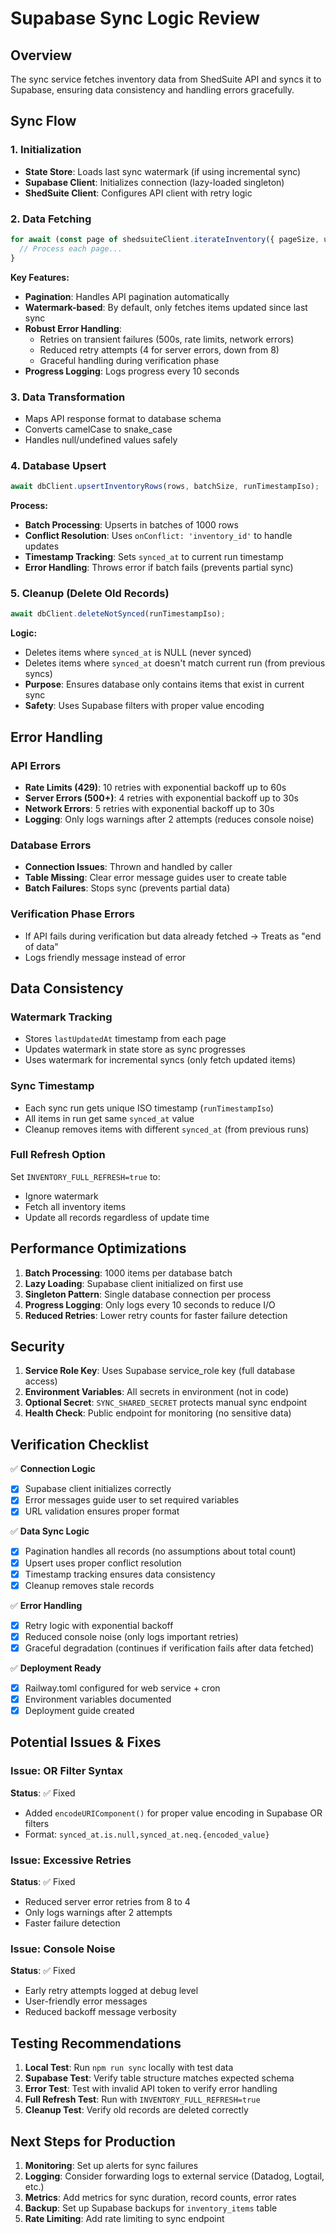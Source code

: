# Supabase Sync Logic Review

## Overview
The sync service fetches inventory data from ShedSuite API and syncs it to Supabase, ensuring data consistency and handling errors gracefully.

## Sync Flow

### 1. Initialization
- **State Store**: Loads last sync watermark (if using incremental sync)
- **Supabase Client**: Initializes connection (lazy-loaded singleton)
- **ShedSuite Client**: Configures API client with retry logic

### 2. Data Fetching
```javascript
for await (const page of shedsuiteClient.iterateInventory({ pageSize, updatedSince })) {
  // Process each page...
}
```

**Key Features:**
- **Pagination**: Handles API pagination automatically
- **Watermark-based**: By default, only fetches items updated since last sync
- **Robust Error Handling**: 
  - Retries on transient failures (500s, rate limits, network errors)
  - Reduced retry attempts (4 for server errors, down from 8)
  - Graceful handling during verification phase
- **Progress Logging**: Logs progress every 10 seconds

### 3. Data Transformation
- Maps API response format to database schema
- Converts camelCase to snake_case
- Handles null/undefined values safely

### 4. Database Upsert
```javascript
await dbClient.upsertInventoryRows(rows, batchSize, runTimestampIso);
```

**Process:**
- **Batch Processing**: Upserts in batches of 1000 rows
- **Conflict Resolution**: Uses `onConflict: 'inventory_id'` to handle updates
- **Timestamp Tracking**: Sets `synced_at` to current run timestamp
- **Error Handling**: Throws error if batch fails (prevents partial sync)

### 5. Cleanup (Delete Old Records)
```javascript
await dbClient.deleteNotSynced(runTimestampIso);
```

**Logic:**
- Deletes items where `synced_at` is NULL (never synced)
- Deletes items where `synced_at` doesn't match current run (from previous syncs)
- **Purpose**: Ensures database only contains items that exist in current sync
- **Safety**: Uses Supabase filters with proper value encoding

## Error Handling

### API Errors
- **Rate Limits (429)**: 10 retries with exponential backoff up to 60s
- **Server Errors (500+)**: 4 retries with exponential backoff up to 30s  
- **Network Errors**: 5 retries with exponential backoff up to 30s
- **Logging**: Only logs warnings after 2 attempts (reduces console noise)

### Database Errors
- **Connection Issues**: Thrown and handled by caller
- **Table Missing**: Clear error message guides user to create table
- **Batch Failures**: Stops sync (prevents partial data)

### Verification Phase Errors
- If API fails during verification but data already fetched → Treats as "end of data"
- Logs friendly message instead of error

## Data Consistency

### Watermark Tracking
- Stores `lastUpdatedAt` timestamp from each page
- Updates watermark in state store as sync progresses
- Uses watermark for incremental syncs (only fetch updated items)

### Sync Timestamp
- Each sync run gets unique ISO timestamp (`runTimestampIso`)
- All items in run get same `synced_at` value
- Cleanup removes items with different `synced_at` (from previous runs)

### Full Refresh Option
Set `INVENTORY_FULL_REFRESH=true` to:
- Ignore watermark
- Fetch all inventory items
- Update all records regardless of update time

## Performance Optimizations

1. **Batch Processing**: 1000 items per database batch
2. **Lazy Loading**: Supabase client initialized on first use
3. **Singleton Pattern**: Single database connection per process
4. **Progress Logging**: Only logs every 10 seconds to reduce I/O
5. **Reduced Retries**: Lower retry counts for faster failure detection

## Security

1. **Service Role Key**: Uses Supabase service_role key (full database access)
2. **Environment Variables**: All secrets in environment (not in code)
3. **Optional Secret**: `SYNC_SHARED_SECRET` protects manual sync endpoint
4. **Health Check**: Public endpoint for monitoring (no sensitive data)

## Verification Checklist

✅ **Connection Logic**
- [x] Supabase client initializes correctly
- [x] Error messages guide user to set required variables
- [x] URL validation ensures proper format

✅ **Data Sync Logic**
- [x] Pagination handles all records (no assumptions about total count)
- [x] Upsert uses proper conflict resolution
- [x] Timestamp tracking ensures data consistency
- [x] Cleanup removes stale records

✅ **Error Handling**
- [x] Retry logic with exponential backoff
- [x] Reduced console noise (only logs important retries)
- [x] Graceful degradation (continues if verification fails after data fetched)

✅ **Deployment Ready**
- [x] Railway.toml configured for web service + cron
- [x] Environment variables documented
- [x] Deployment guide created

## Potential Issues & Fixes

### Issue: OR Filter Syntax
**Status**: ✅ Fixed
- Added `encodeURIComponent()` for proper value encoding in Supabase OR filters
- Format: `synced_at.is.null,synced_at.neq.{encoded_value}`

### Issue: Excessive Retries
**Status**: ✅ Fixed
- Reduced server error retries from 8 to 4
- Only logs warnings after 2 attempts
- Faster failure detection

### Issue: Console Noise
**Status**: ✅ Fixed
- Early retry attempts logged at debug level
- User-friendly error messages
- Reduced backoff message verbosity

## Testing Recommendations

1. **Local Test**: Run `npm run sync` locally with test data
2. **Supabase Test**: Verify table structure matches expected schema
3. **Error Test**: Test with invalid API token to verify error handling
4. **Full Refresh Test**: Run with `INVENTORY_FULL_REFRESH=true`
5. **Cleanup Test**: Verify old records are deleted correctly

## Next Steps for Production

1. **Monitoring**: Set up alerts for sync failures
2. **Logging**: Consider forwarding logs to external service (Datadog, Logtail, etc.)
3. **Metrics**: Add metrics for sync duration, record counts, error rates
4. **Backup**: Set up Supabase backups for `inventory_items` table
5. **Rate Limiting**: Add rate limiting to sync endpoint

